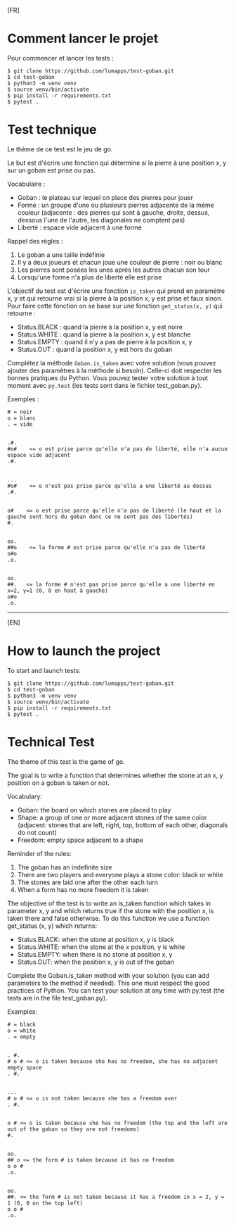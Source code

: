 [FR]

# Comment lancer le projet

Pour commencer et lancer les tests :

```
$ git clone https://github.com/lumapps/test-goban.git
$ cd test-goban
$ python3 -m venv venv
$ source venv/bin/activate
$ pip install -r requirements.txt
$ pytest .
```

# Test technique

Le thème de ce test est le jeu de go.

Le but est d'écrire une fonction qui détermine si la pierre à une position x, y sur un goban est prise ou pas.

Vocabulaire :

- Goban : le plateau sur lequel on place des pierres pour jouer
- Forme : un groupe d'une ou plusieurs pierres adjacente de la même couleur (adjacente : des pierres qui sont à gauche, droite, dessus, dessous l'une de l'autre, les diagonales ne comptent pas)
- Liberté : espace vide adjacent à une forme

Rappel des règles :

1. Le goban a une taille indéfinie
2. Il y a deux joueurs et chacun joue une couleur de pierre : noir ou blanc
3. Les pierres sont posées les unes après les autres chacun son tour
4. Lorsqu'une forme n'a plus de liberté elle est prise

L'objectif du test est d'écrire une fonction `is_taken` qui prend en paramètre x, y et qui retourne vrai si la pierre à la position x, y est prise et faux sinon.
Pour faire cette fonction on se base sur une fonction `get_status(x, y)` qui retourne :

- Status.BLACK : quand la pierre à la position x, y est noire
- Status.WHITE : quand la pierre à la position x, y est blanche
- Status.EMPTY : quand il n'y a pas de pierre à la position x, y
- Status.OUT : quand la position x, y est hors du goban

Complétez la méthode `Goban.is_taken` avec votre solution (vous pouvez ajouter des paramètres à la méthode si besoin). Celle-ci doit respecter les bonnes pratiques du Python.
Vous pouvez tester votre solution à tout moment avec `py.test` (les tests sont dans le fichier test_goban.py).

Exemples :

```
# = noir
o = blanc
. = vide


.#.
#o#    <= o est prise parce qu'elle n'a pas de liberté, elle n'a aucun espace vide adjacent
.#.


...
#o#    <= o n'est pas prise parce qu'elle a une liberté au dessus
.#.


o#    <= o est prise parce qu'elle n'a pas de liberté (le haut et la gauche sont hors du goban donc ce ne sont pas des libertés)
#.


oo.
##o    <= la forme # est prise parce qu'elle n'a pas de liberté
o#o
.o.


oo.
##.   <= la forme # n'est pas prise parce qu'elle a une liberté en x=2, y=1 (0, 0 en haut à gauche)
o#o
.o.
```

---

[EN]

# How to launch the project

To start and launch tests:

```
$ git clone https://github.com/lumapps/test-goban.git
$ cd test-goban
$ python3 -m venv venv
$ source venv/bin/activate
$ pip install -r requirements.txt
$ pytest .
```

# Technical Test

The theme of this test is the game of go.

The goal is to write a function that determines whether the stone at an x, y position on a goban is taken or not.

Vocabulary:

- Goban: the board on which stones are placed to play
- Shape: a group of one or more adjacent stones of the same color (adjacent: stones that are left, right, top, bottom of each other, diagonals do not count)
- Freedom: empty space adjacent to a shape

Reminder of the rules:

1. The goban has an indefinite size
2. There are two players and everyone plays a stone color: black or white
3. The stones are laid one after the other each turn
4. When a form has no more freedom it is taken

The objective of the test is to write an is_taken function which takes in parameter x, y and which returns true if the stone with the position x, is taken there and false otherwise. To do this function we use a function get_status (x, y) which returns:

- Status.BLACK: when the stone at position x, y is black
- Status.WHITE: when the stone at the x position, y is white
- Status.EMPTY: when there is no stone at position x, y
- Status.OUT: when the position x, y is out of the goban

Complete the Goban.is_taken method with your solution (you can add parameters to the method if needed). This one must respect the good practices of Python. You can test your solution at any time with py.test (the tests are in the file test_goban.py).

Examples:

```
# = black
o = white
. = empty


. #.
# o # <= o is taken because she has no freedom, she has no adjacent empty space
. #.


...
# o # <= o is not taken because she has a freedom over
. #.


o # <= o is taken because she has no freedom (the top and the left are out of the goban so they are not freedoms)
#.


oo.
## o <= the form # is taken because it has no freedom
o o #
.o.


oo.
##. <= the form # is not taken because it has a freedom in x = 2, y = 1 (0, 0 on the top left)
o o #
.o.
```
